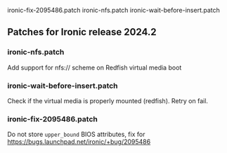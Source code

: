 ironic-fix-2095486.patch        ironic-nfs.patch                ironic-wait-before-insert.patch



## Patches for Ironic release 2024.2

### ironic-nfs.patch
Add support for nfs:// scheme on Redfish virtual media boot

### ironic-wait-before-insert.patch
Check if the virtual media is properly mounted (redfish). Retry on fail.

### ironic-fix-2095486.patch
Do not store `upper_bound` BIOS attributes, fix for https://bugs.launchpad.net/ironic/+bug/2095486

